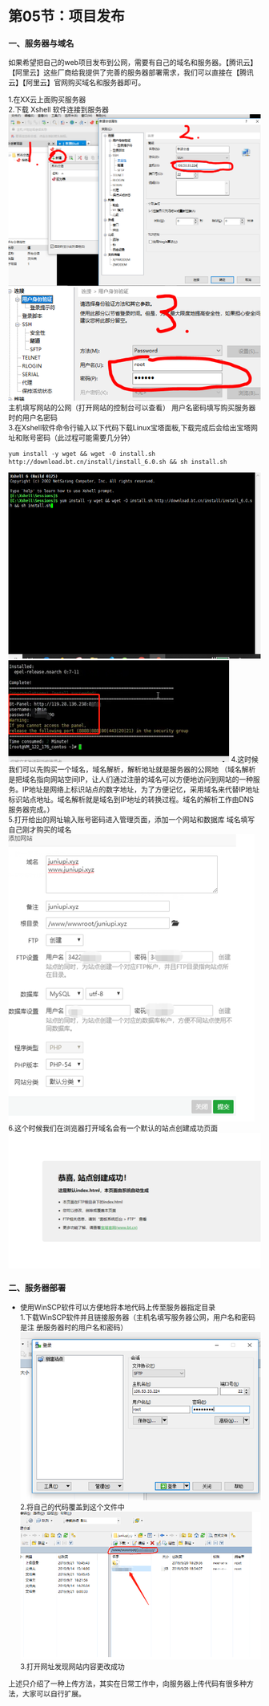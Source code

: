 # 第05节：项目发布

### 一、服务器与域名

如果希望把自己的web项目发布到公网，需要有自己的域名和服务器。【腾讯云】【阿里云】这些厂商给我提供了完善的服务器部署需求，我们可以直接在【腾讯云】【阿里云】官网购买域名和服务器即可。

1.在XX云上面购买服务器  
2.下载 Xshell 软件连接到服务器  
![1105_lianj](../images/1105_lianjie.png)
![1105_lianj2](../images/1105_lianjie2.png)
主机填写网站的公网（打开网站的控制台可以查看）
用户名密码填写购买服务器时的用户名密码  
3.在Xshell软件命令行输入以下代码下载Linux宝塔面板,下载完成后会给出宝塔网址和账号密码（此过程可能需要几分钟）  
```
yum install -y wget && wget -O install.sh http://download.bt.cn/install/install_6.0.sh && sh install.sh
```
![baota](../images/1105_baota.png)
![baota2](../images/1105_baota2.png)
4.这时候我们可以先购买一个域名，域名解析，解析地址就是服务器的公网地  （域名解析是把域名指向网站空间IP，让人们通过注册的域名可以方便地访问到网站的一种服务。IP地址是网络上标识站点的数字地址，为了方便记忆，采用域名来代替IP地址标识站点地址。域名解析就是域名到IP地址的转换过程。域名的解析工作由DNS服务器完成。）  
5.打开给出的网址输入账号密码进入管理页面，添加一个网站和数据库
域名填写自己刚才购买的域名  
![baota3](../images/1105_baota3.png)
6.这个时候我们在浏览器打开域名会有一个默认的站点创建成功页面  
![test](../images/1105_test.png)


### 二、服务器部署
* 使用WinSCP软件可以方便地将本地代码上传至服务器指定目录  
1.下载WinSCP软件并且链接服务器（主机名填写服务器公网，用户名和密码是注  册服务器时的用户名和密码）
![scp](../images/1105_scplogin.png)
2.将自己的代码覆盖到这个文件中  
![scp2](../images/1105_scptest.png)
3.打开网址发现网站内容更改成功  

上述只介绍了一种上传方法，其实在日常工作中，向服务器上传代码有很多种方法，大家可以自行扩展。

